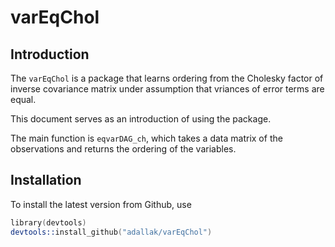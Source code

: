 # varEqChol
## Introduction

The `varEqChol` is a package that learns ordering from the Cholesky factor of inverse covariance matrix under assumption that vriances of error terms are equal. 

This document serves as an introduction of using the package.

The main function is `eqvarDAG_ch`, which takes a data matrix of the observations and returns the ordering of the variables. 

## Installation

To install the latest version from Github, use

```s
library(devtools)
devtools::install_github("adallak/varEqChol")
```
